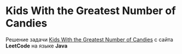 # Kids With the Greatest Number of Candies
Решение задачи [Kids With the Greatest Number of Candies](https://leetcode.com/problems/kids-with-the-greatest-number-of-candies) с сайта **LeetCode** на языке **Java**